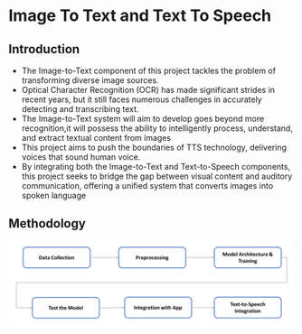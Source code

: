# Image To Text and Text To Speech

## Introduction
* The Image-to-Text component of this project tackles the problem of transforming diverse image sources. 
* Optical Character Recognition (OCR) has made significant strides in recent years, but it still faces numerous challenges in accurately detecting and transcribing text.
* The Image-to-Text system will aim to develop goes beyond more recognition,it will possess the ability to intelligently process, understand, and extract textual content from images
* This project aims to push the boundaries of TTS technology, delivering voices that sound human voice.
* By integrating both the Image-to-Text and Text-to-Speech components, this project seeks to bridge the gap between visual content and auditory communication, offering a unified system that converts images into spoken language


## Methodology

![alt text](<Screenshot 2024-05-31 131517.png>)

